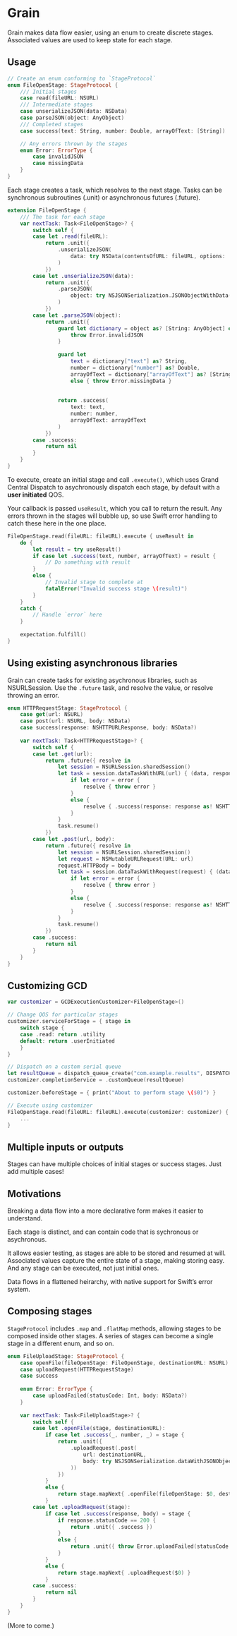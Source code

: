 # Grain

Grain makes data flow easier, using an enum to create discrete stages.
Associated values are used to keep state for each stage.

## Usage

```swift
// Create an enum conforming to `StageProtocol` 
enum FileOpenStage: StageProtocol {
	/// Initial stages
	case read(fileURL: NSURL)
	/// Intermediate stages
	case unserializeJSON(data: NSData)
	case parseJSON(object: AnyObject)
	/// Completed stages
	case success(text: String, number: Double, arrayOfText: [String])

	// Any errors thrown by the stages
	enum Error: ErrorType {
		case invalidJSON
		case missingData
	}
}
```

Each stage creates a task, which resolves to the next stage.
Tasks can be synchronous subroutines (.unit) or asynchronous futures (.future).

```swift
extension FileOpenStage {
	/// The task for each stage
	var nextTask: Task<FileOpenStage>? {
		switch self {
		case let .read(fileURL):
			return .unit({
				.unserializeJSON(
					data: try NSData(contentsOfURL: fileURL, options: .DataReadingMappedIfSafe)
				)
			})
		case let .unserializeJSON(data):
			return .unit({
				.parseJSON(
					object: try NSJSONSerialization.JSONObjectWithData(data, options: NSJSONReadingOptions())
				)
			})
		case let .parseJSON(object):
			return .unit({
				guard let dictionary = object as? [String: AnyObject] else {
					throw Error.invalidJSON
				}
				
				guard let
					text = dictionary["text"] as? String,
					number = dictionary["number"] as? Double,
					arrayOfText = dictionary["arrayOfText"] as? [String]
					else { throw Error.missingData }
				
				
				return .success(
					text: text,
					number: number,
					arrayOfText: arrayOfText
				)
			})
		case .success:
			return nil
		}
	}
}
```

To execute, create an initial stage and call `.execute()`, which uses
Grand Central Dispatch to asychronously dispatch each stage, by default
with a **user initiated** QOS.

Your callback is passed `useResult`, which you call to return the result.
Any errors thrown in the stages will bubble up, so use Swift error
handling to catch these here in the one place. 

```swift
FileOpenStage.read(fileURL: fileURL).execute { useResult in
	do {
		let result = try useResult()
		if case let .success(text, number, arrayOfText) = result {
			// Do something with result
		}
		else {
			// Invalid stage to complete at
			fatalError("Invalid success stage \(result)")
		}
	}
	catch {
		// Handle `error` here
	}
	
	expectation.fulfill()
}
```

## Using existing asynchronous libraries

Grain can create tasks for existing asychronous libraries, such as NSURLSession.
Use the `.future` task, and resolve the value, or resolve throwing an error.

```swift
enum HTTPRequestStage: StageProtocol {
	case get(url: NSURL)
	case post(url: NSURL, body: NSData)
	case success(response: NSHTTPURLResponse, body: NSData?)
	
	var nextTask: Task<HTTPRequestStage>? {
		switch self {
		case let .get(url):
			return .future({ resolve in
				let session = NSURLSession.sharedSession()
				let task = session.dataTaskWithURL(url) { (data, response, error) in
					if let error = error {
						resolve { throw error }
					}
					else {
						resolve { .success(response: response as! NSHTTPURLResponse, body: data) }
					}
				}
				task.resume()
			})
		case let .post(url, body):
			return .future({ resolve in
				let session = NSURLSession.sharedSession()
				let request = NSMutableURLRequest(URL: url)
				request.HTTPBody = body
				let task = session.dataTaskWithRequest(request) { (data, response, error) in
					if let error = error {
						resolve { throw error }
					}
					else {
						resolve { .success(response: response as! NSHTTPURLResponse, body: data) }
					}
				}
				task.resume()
			})
		case .success:
			return nil
		}
	}
}
```

## Customizing GCD

```swift
var customizer = GCDExecutionCustomizer<FileOpenStage>()

// Change QOS for particular stages
customizer.serviceForStage = { stage in
	switch stage {
	case .read: return .utility
	default: return .userInitiated
	}
}

// Dispatch on a custom serial queue
let resultQueue = dispatch_queue_create("com.example.results", DISPATCH_QUEUE_SERIAL)
customizer.completionService = .customQueue(resultQueue)

customizer.beforeStage = { print("About to perform stage \($0)") }

// Execute using customizer
FileOpenStage.read(fileURL: fileURL).execute(customizer: customizer) { useResult in
	...
}
```

## Multiple inputs or outputs

Stages can have multiple choices of initial stages or success stages.
Just add multiple cases!

## Motivations

Breaking a data flow into a more declarative form makes it easier to understand.

Each stage is distinct, and can contain code that is sychronous or asychronous.

It allows easier testing, as stages are able to be stored and resumed at will.
Associated values capture the entire state of a stage, making storing easy.
And any stage can be executed, not just initial ones.

Data flows in a flattened heirarchy, with native support for Swift’s
error system.

## Composing stages

`StageProtocol` includes `.map` and `.flatMap` methods, allowing stages to be composed
inside other stages. A series of stages can become a single stage in a different
enum, and so on.

```swift
enum FileUploadStage: StageProtocol {
	case openFile(fileOpenStage: FileOpenStage, destinationURL: NSURL)
	case uploadRequest(HTTPRequestStage)
	case success
	
	enum Error: ErrorType {
		case uploadFailed(statusCode: Int, body: NSData?)
	}
	
	var nextTask: Task<FileUploadStage>? {
		switch self {
		case let .openFile(stage, destinationURL):
			if case let .success(_, number, _) = stage {
				return .unit({
					.uploadRequest(.post(
						url: destinationURL,
						body: try NSJSONSerialization.dataWithJSONObject([ "number": number ], options: [])
					))
				})
			}
			else {
				return stage.mapNext{ .openFile(fileOpenStage: $0, destinationURL: destinationURL) }
			}
		case let .uploadRequest(stage):
			if case let .success(response, body) = stage {
				if response.statusCode == 200 {
					return .unit({ .success })
				}
				else {
					return .unit({ throw Error.uploadFailed(statusCode: response.statusCode, body: body) })
				}
			}
			else {
				return stage.mapNext{ .uploadRequest($0) }
			}
		case .success:
			return nil
		}
	}
}
```

(More to come.)
